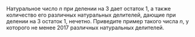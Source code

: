 Натуральное число $n$ при делении на 3 дает остаток 1, а также количество его различных натуральных делителей, дающие при делении на 3 остаток 1, нечетно. Приведите пример такого числа $n$, у которого не менее 2017 различных натуральных делителей.